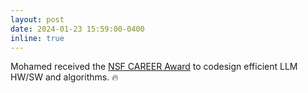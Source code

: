 ```yaml
---
layout: post
date: 2024-01-23 15:59:00-0400
inline: true
---
```


Mohamed received the [NSF CAREER Award](https://www.nsf.gov/awardsearch/showAward?AWD_ID=2339084) to codesign efficient LLM HW/SW and algorithms. :fire:
